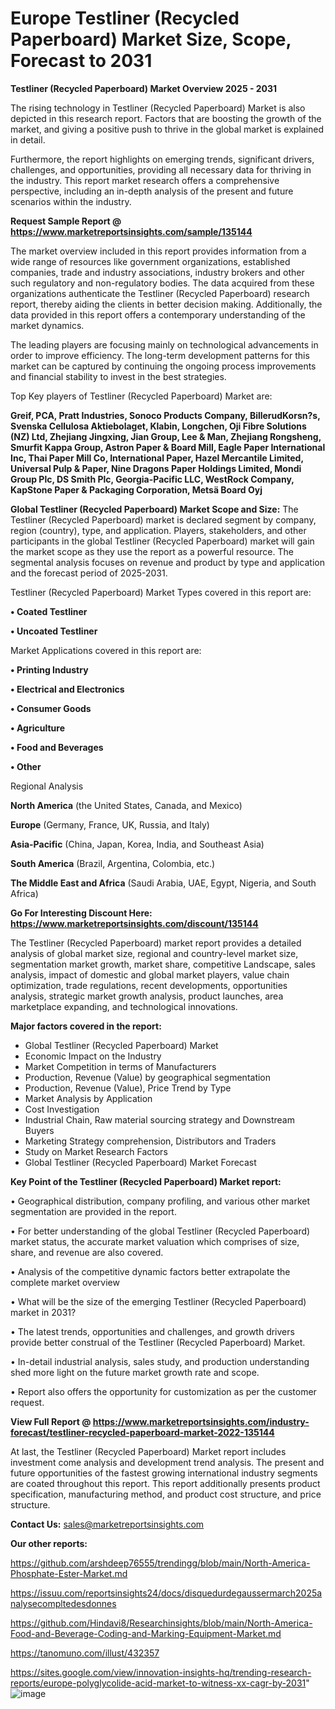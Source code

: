 # Europe Testliner (Recycled Paperboard) Market Size, Scope, Forecast to 2031

<Strong> Testliner (Recycled Paperboard) Market Overview 2025 - 2031</strong>

The rising technology in Testliner (Recycled Paperboard) Market is also depicted in this research report. Factors that are boosting the growth of the market, and giving a positive push to thrive in the global market is explained in detail.

Furthermore, the report highlights on emerging trends, significant drivers, challenges, and opportunities, providing all necessary data for thriving in the industry. This report market research offers a comprehensive perspective, including an in-depth analysis of the present and future scenarios within the industry.

<strong>Request Sample Report @ <a href=https://www.marketreportsinsights.com/sample/135144>https://www.marketreportsinsights.com/sample/135144</a></strong>

The market overview included in this report provides information from a wide range of resources like government organizations, established companies, trade and industry associations, industry brokers and other such regulatory and non-regulatory bodies. The data acquired from these organizations authenticate the Testliner (Recycled Paperboard) research report, thereby aiding the clients in better decision making. Additionally, the data provided in this report offers a contemporary understanding of the market dynamics.

The leading players are focusing mainly on technological advancements in order to improve efficiency. The long-term development patterns for this market can be captured by continuing the ongoing process improvements and financial stability to invest in the best strategies.

Top Key players of Testliner (Recycled Paperboard) Market are:

<strong>Greif, PCA, Pratt Industries, Sonoco Products Company, BillerudKorsn?s, Svenska Cellulosa Aktiebolaget, Klabin, Longchen, Oji Fibre Solutions (NZ) Ltd, Zhejiang Jingxing, Jian Group, Lee & Man, Zhejiang Rongsheng, Smurfit Kappa Group, Astron Paper & Board Mill, Eagle Paper International Inc, Thai Paper Mill Co, International Paper, Hazel Mercantile Limited, Universal Pulp & Paper, Nine Dragons Paper Holdings Limited, Mondi Group Plc, DS Smith Plc, Georgia-Pacific LLC, WestRock Company, KapStone Paper & Packaging Corporation, Metsä Board Oyj</strong>

<strong><b>Global Testliner (Recycled Paperboard) Market Scope and Size:</b></strong>
The Testliner (Recycled Paperboard) market is declared segment by company, region (country), type, and application. Players, stakeholders, and other participants in the global Testliner (Recycled Paperboard) market will gain the market scope as they use the report as a powerful resource. The segmental analysis focuses on revenue and product by type and application and the forecast period of 2025-2031.

Testliner (Recycled Paperboard) Market Types covered in this report are:

<strong>• Coated Testliner

• Uncoated Testliner</strong>

Market Applications covered in this report are:

<strong>• Printing Industry

• Electrical and Electronics

• Consumer Goods

• Agriculture

• Food and Beverages

• Other</strong> 

Regional Analysis

<strong>North America</strong> (the United States, Canada, and Mexico)

<strong>Europe</strong> (Germany, France, UK, Russia, and Italy)

<strong>Asia-Pacific</strong> (China, Japan, Korea, India, and Southeast Asia)

<strong>South America</strong> (Brazil, Argentina, Colombia, etc.)

<strong>The Middle East and Africa</strong> (Saudi Arabia, UAE, Egypt, Nigeria, and South Africa)

<strong>Go For Interesting Discount Here: <a href=https://www.marketreportsinsights.com/discount/135144>https://www.marketreportsinsights.com/discount/135144</a></strong>

The Testliner (Recycled Paperboard) market report provides a detailed analysis of global market size, regional and country-level market size, segmentation market growth, market share, competitive Landscape, sales analysis, impact of domestic and global market players, value chain optimization, trade regulations, recent developments, opportunities analysis, strategic market growth analysis, product launches, area marketplace expanding, and technological innovations.

<strong><b>Major factors covered in the report:</b></strong>
<ul>
  <li>Global Testliner (Recycled Paperboard) Market </li>
  <li>Economic Impact on the Industry</li>
  <li>Market Competition in terms of Manufacturers</li>
  <li>Production, Revenue (Value) by geographical segmentation</li>
  <li>Production, Revenue (Value), Price Trend by Type</li>
  <li>Market Analysis by Application</li>
  <li>Cost Investigation</li>
  <li>Industrial Chain, Raw material sourcing strategy and Downstream Buyers</li>
  <li>Marketing Strategy comprehension, Distributors and Traders</li>
  <li>Study on Market Research Factors</li>
  <li>Global Testliner (Recycled Paperboard) Market Forecast</li>
</ul>

<strong><b>Key Point of the Testliner (Recycled Paperboard) Market report:</b></strong>

• Geographical distribution, company profiling, and various other market segmentation are provided in the report.

• For better understanding of the global Testliner (Recycled Paperboard) market status, the accurate market valuation which comprises of size, share, and revenue are also covered.

• Analysis of the competitive dynamic factors better extrapolate the complete market overview

• What will be the size of the emerging Testliner (Recycled Paperboard) market in 2031?

• The latest trends, opportunities and challenges, and growth drivers provide better construal of the Testliner (Recycled Paperboard) Market.

• In-detail industrial analysis, sales study, and production understanding shed more light on the future market growth rate and scope.

• Report also offers the opportunity for customization as per the customer request.

<strong><b>View Full Report @ <a href=https://www.marketreportsinsights.com/industry-forecast/testliner-recycled-paperboard-market-2022-135144>https://www.marketreportsinsights.com/industry-forecast/testliner-recycled-paperboard-market-2022-135144</a></b></strong>


At last, the Testliner (Recycled Paperboard) Market report includes investment come analysis and development trend analysis. The present and future opportunities of the fastest growing international industry segments are coated throughout this report. This report additionally presents product specification, manufacturing method, and product cost structure, and price structure.

<strong>Contact Us:</strong>
sales@marketreportsinsights.com

<strong>Our other reports:</strong>

<a href=https://github.com/arshdeep76555/trendingg/blob/main/North-America-Phosphate-Ester-Market.md>https://github.com/arshdeep76555/trendingg/blob/main/North-America-Phosphate-Ester-Market.md</a>

<a href=https://issuu.com/reportsinsights24/docs/disquedurdegaussermarch2025analysecompltedesdonnes>https://issuu.com/reportsinsights24/docs/disquedurdegaussermarch2025analysecompltedesdonnes</a>

<a href=https://github.com/Hindavi8/Researchinsights/blob/main/North-America-Food-and-Beverage-Coding-and-Marking-Equipment-Market.md>https://github.com/Hindavi8/Researchinsights/blob/main/North-America-Food-and-Beverage-Coding-and-Marking-Equipment-Market.md</a>

<a href=https://tanomuno.com/illust/432357>https://tanomuno.com/illust/432357</a>

<a href=https://sites.google.com/view/innovation-insights-hq/trending-research-reports/europe-polyglycolide-acid-market-to-witness-xx-cagr-by-2031>https://sites.google.com/view/innovation-insights-hq/trending-research-reports/europe-polyglycolide-acid-market-to-witness-xx-cagr-by-2031</a>"
![image](https://github.com/user-attachments/assets/ffa837f7-6250-4d93-930f-0fdc708a93fe)
